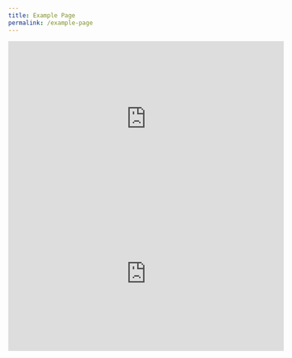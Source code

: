 ```yaml
---
title: Example Page
permalink: /example-page
---
```

<iframe width="560" height="315" src="https://www.youtube.com/embed/II_5jBaYmGQ" title="YouTube video player" frameborder="0" allow="accelerometer; autoplay; clipboard-write; encrypted-media; gyroscope; picture-in-picture" allowfullscreen></iframe>

<iframe width="560" height="315" src="https://www.youtube.com/embed/9s8p4i7dN-o" title="YouTube video player" frameborder="0" allow="accelerometer; autoplay; clipboard-write; encrypted-media; gyroscope; picture-in-picture" allowfullscreen></iframe>